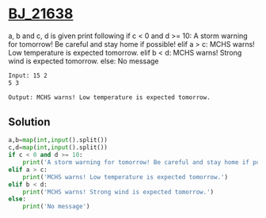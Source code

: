 # [BJ_21638](https://acmicpc.net/problem/21638)

a, b and c, d is given print following
if c < 0 and d >= 10: A storm warning for tomorrow! Be careful and stay home if possible!
elif a > c: MCHS warns! Low temperature is expected tomorrow.
elif b < d: MCHS warns! Strong wind is expected tomorrow.
else: No message

```txt
Input: 15 2
5 3

Output: MCHS warns! Low temperature is expected tomorrow.
```

## Solution

```py
a,b=map(int,input().split())
c,d=map(int,input().split())
if c < 0 and d >= 10:
    print('A storm warning for tomorrow! Be careful and stay home if possible!')
elif a > c:
    print('MCHS warns! Low temperature is expected tomorrow.')
elif b < d:
    print('MCHS warns! Strong wind is expected tomorrow.')
else:
    print('No message')
```
